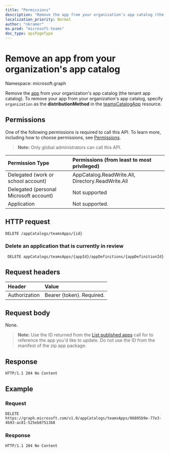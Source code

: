 ```yaml
---
title: "Permissions"
description: "Remove the app from your organization's app catalog (the tenant app catalog). "
localization_priority: Normal
author: "nkramer"
ms.prod: "microsoft-teams"
doc_type: apiPageType
---
```


# Remove an app from your organization's app catalog

Namespace: microsoft.graph



Remove the [app](../resources/teamsapp.md) from your organization's app catalog (the tenant app catalog). 
To remove your app from your organization's app catalog, specify `organization` as the **distributionMethod** in the [teamsCatalogApp](../resources/teamsapp.md) resource.

## Permissions

One of the following permissions is required to call this API. To learn more, including how to choose permissions, see [Permissions](https://developer.microsoft.com/graph/docs/concepts/permissions_reference).

>**Note:** Only global administrators can call this API. 

| Permission Type                        | Permissions (from least to most privileged)|
|:----------------------------------     |:-------------|
| Delegated (work or school account)     | AppCatalog.ReadWrite.All, Directory.ReadWrite.All |
| Delegated (personal Microsoft account) | Not supported|
| Application                            | Not supported. |

## HTTP request
<!-- { "blockType": "ignored" } -->
```http
DELETE /appCatalogs/teamsApps/{id}
```

### Delete an application that is currently in review

```http
 DELETE appCatalogs/teamsApps/{appId}/appDefinitions/{appDefinitionId}
```

## Request headers

| Header        | Value           |
|:--------------|:--------------  |
| Authorization | Bearer {token}. Required.  |

## Request body

None.

>**Note:** Use the ID returned from the [List published apps](./teamsapp-list.md) call for to reference the app you'd like to update. Do not use the ID from the manifest of the zip app package.

## Response

``
HTTP/1.1 204 No Content
``

## Example

### Request

```http
DELETE https://graph.microsoft.com/v1.0/appCatalogs/teamsApps/06805b9e-77e3-4b93-ac81-525eb87513b8
```

### Response

```http
HTTP/1.1 204 No Content
```

